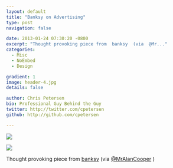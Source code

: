 ```yaml
---
layout: default
title: "Banksy on Advertising"
type: post
navigation: false

date: 2013-01-24 07:30:20 -0800
excerpt: "Thought provoking piece from  banksy  (via  @Mr..."
categories:
  - Misc
  - NoEmbed
  - Design

gradient: 1
image: header-4.jpg
details: false

author: Chris Petersen
bio: Professional Guy Behind the Guy
twitter: http://twitter.com/cpetersen
github: http://github.com/cpetersen

---
```


<img src='http://imgur.com/elR6msH.jpg' />



 ![](/attachments/0e6eba56ff1005bed5a6e634bdc08dce/image.png)  

 Thought provoking piece from  [banksy](http://en.wikipedia.org/wiki/Banksy)  (via  [@MrAlanCooper](https://twitter.com/MrAlanCooper/status/294316404369399808) ) 

 
